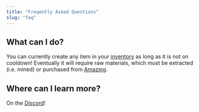 ```yaml
---
title: "Freqently Asked Questions"
slug: "faq"
---
```


## What can I do?

You can currently create any item in your [inventory](/inventory) as long as it is not on cooldown! Eventually it will require raw materials, which must be extracted (i.e. mined) or purchased from [Amazing](/docs/amazing). 

## Where can I learn more?

On the [Discord](https://discord.gg/A3UAfYvnxM)!
